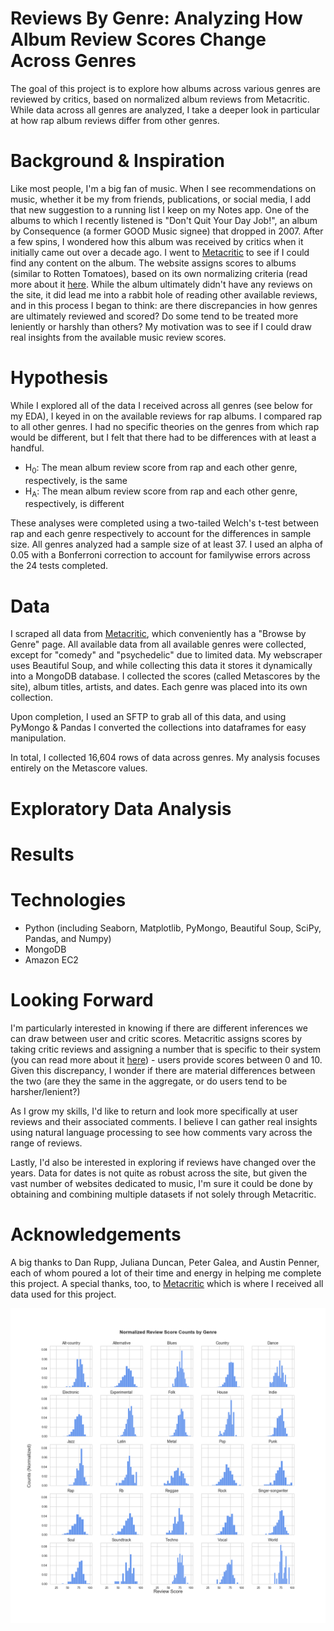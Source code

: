 # Reviews By Genre: Analyzing How Album Review Scores Change Across Genres
The goal of this project is to explore how albums across various genres are reviewed by critics, based on normalized album reviews from Metacritic. While data across all genres are analyzed, I take a deeper look in particular at how rap album reviews differ from other genres.

# Background & Inspiration
Like most people, I'm a big fan of music. When I see recommendations on music, whether it be my from friends, publications, or social media, I add that new suggestion to a running list I keep on my Notes app. One of the albums to which I recently listened is "Don't Quit Your Day Job!", an album by Consequence (a former GOOD Music signee) that dropped in 2007. After a few spins, I wondered how this album was received by critics when it initially came out over a decade ago. I went to [Metacritic](https://www.metacritic.com) to see if I could find any content on the album. The website assigns scores to albums (similar to Rotten Tomatoes), based on its own normalizing criteria (read more about it [here](https://www.metacritic.com/faq#item11). While the album ultimately didn't have any reviews on the site, it did lead me into a rabbit hole of reading other available reviews, and in this process I began to think: are there discrepancies in how genres are ultimately reviewed and scored? Do some tend to be treated more leniently or harshly than others? My motivation was to see if I could draw real insights from the available music review scores.

# Hypothesis
While I explored all of the data I received across all genres (see below for my EDA), I keyed in on the available reviews for rap albums. I compared rap to all other genres. I had no specific theories on the genres from which rap would be different, but I felt that there had to be differences with at least a handful.

* H<sub>0</sub>: The mean album review score from rap and each other genre, respectively, is the same 
* H<sub>A</sub>: The mean album review score from rap and each other genre, respectively, is different

These analyses were completed using a two-tailed Welch's t-test between rap and each genre respectively to account for the differences in sample size. All genres analyzed had a sample size of at least 37. I used an alpha of 0.05 with a Bonferroni correction to account for familywise errors across the 24 tests completed.

# Data
I scraped all data from [Metacritic](https://www.metacritic.com/browse/albums/genre/date/alt-country), which conveniently has a "Browse by Genre" page. All available data from all available genres were collected, except for "comedy" and "psychedelic" due to limited data. My webscraper uses Beautiful Soup, and while collecting this data it stores it dynamically into a MongoDB database. I collected the scores (called Metascores by the site), album titles, artists, and dates. Each genre was placed into its own collection.

Upon completion, I used an SFTP to grab all of this data, and using PyMongo & Pandas I converted the collections into dataframes for easy manipulation.

In total, I collected 16,604 rows of data across genres. My analysis focuses entirely on the Metascore values.

# Exploratory Data Analysis

# Results

# Technologies
* Python (including Seaborn, Matplotlib, PyMongo, Beautiful Soup, SciPy, Pandas, and Numpy)
* MongoDB
* Amazon EC2

# Looking Forward
I'm particularly interested in knowing if there are different inferences we can draw between user and critic scores. Metacritic assigns scores by taking critic reviews and assigning a number that is specific to their system (you can read more about it [here](https://www.metacritic.com/faq#item11)) - users provide scores between 0 and 10. Given this discrepancy, I wonder if there are material differences between the two (are they the same in the aggregate, or do users tend to be harsher/lenient?)

As I grow my skills, I'd like to return and look more specifically at user reviews and their associated comments. I believe I can gather real insights using natural language processing to see how comments vary across the range of reviews.

Lastly, I'd also be interested in exploring if reviews have changed over the years. Data for dates is not quite as robust across the site, but given the vast number of websites dedicated to music, I'm sure it could be done by obtaining and combining multiple datasets if not solely through Metacritic.

# Acknowledgements
A big thanks to Dan Rupp, Juliana Duncan, Peter Galea, and Austin Penner, each of whom poured a lot of their time and energy in helping me complete this project. A special thanks, too, to [Metacritic](https://www.metacritic.com) which is where I received all data used for this project.


![test](images/genrehists.png)
